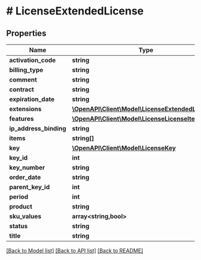 # # LicenseExtendedLicense

## Properties

Name | Type | Description | Notes
------------ | ------------- | ------------- | -------------
**activation_code** | **string** |  | [optional]
**billing_type** | **string** |  | [optional]
**comment** | **string** |  | [optional]
**contract** | **string** |  | [optional]
**expiration_date** | **string** |  | [optional]
**extensions** | [**\OpenAPI\Client\Model\LicenseExtendedLicense[]**](LicenseExtendedLicense.md) |  | [optional]
**features** | [**\OpenAPI\Client\Model\LicenseLicenseItem[]**](LicenseLicenseItem.md) |  | [optional]
**ip_address_binding** | **string** |  | [optional]
**items** | **string[]** |  | [optional]
**key** | [**\OpenAPI\Client\Model\LicenseKey**](LicenseKey.md) |  | [optional]
**key_id** | **int** |  | [optional]
**key_number** | **string** |  | [optional]
**order_date** | **string** |  | [optional]
**parent_key_id** | **int** |  | [optional]
**period** | **int** |  | [optional]
**product** | **string** |  | [optional]
**sku_values** | **array<string,bool>** |  | [optional]
**status** | **string** |  | [optional]
**title** | **string** |  | [optional]

[[Back to Model list]](../../README.md#models) [[Back to API list]](../../README.md#endpoints) [[Back to README]](../../README.md)
